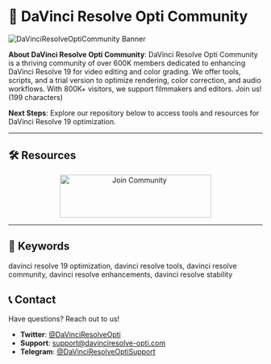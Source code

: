 # 🎥 DaVinci Resolve Opti Community

![DaVinciResolveOptiCommunity Banner](https://i.ytimg.com/vi/b0rHyhHiDaE/maxresdefault.jpg)

**About DaVinci Resolve Opti Community**: DaVinci Resolve Opti Community is a thriving community of over 600K members dedicated to enhancing DaVinci Resolve 19 for video editing and color grading. We offer tools, scripts, and a trial version to optimize rendering, color correction, and audio workflows. With 800K+ visitors, we support filmmakers and editors. Join us! (199 characters)

**Next Steps**: Explore our repository below to access tools and resources for DaVinci Resolve 19 optimization.

---

## 🛠 Resources

  <div align="center">
  <a href="https://github.com/DaVinci-Resolve-Opti-Community/DaVinci-Resolve-Opti-Pack" target="_blank">
    <img src="https://img.shields.io/badge/Join-Community-3498db" alt="Join Community" width="300" height="85" style="border:none;">
  </a>
</div>

---

## 🔑 Keywords

davinci resolve 19 optimization, davinci resolve tools, davinci resolve community, davinci resolve enhancements, davinci resolve stability

## 📞 Contact

Have questions? Reach out to us!  
- **Twitter**: [@DaVinciResolveOpti](https://twitter.com/DaVinciResolveOpti)  
- **Support**: [support@davinciresolve-opti.com](mailto:support@davinciresolve-opti.com)  
- **Telegram**: [@DaVinciResolveOptiSupport](https://t.me/DaVinciResolveOptiSupport)  
